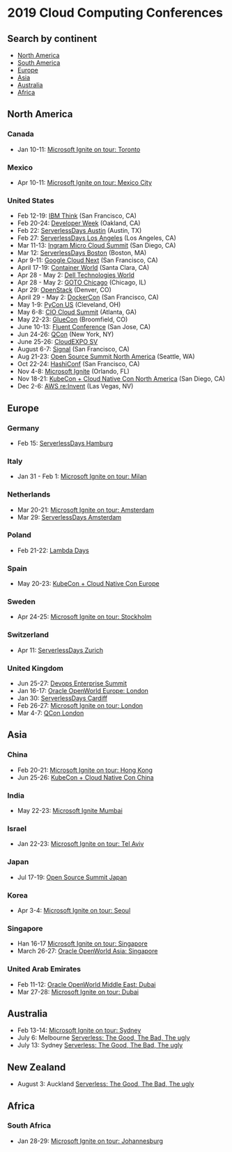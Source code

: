 # 2019 Cloud Computing Conferences

## Search by continent

- [North America](#north-america)
- [South America](#south-america)
- [Europe](#europe)
- [Asia](#asia)
- [Australia](#australia)
- [Africa](#africa)

## North America

### Canada

- Jan 10-11: [Microsoft Ignite on tour: Toronto](https://www.microsoft.com/en-ca/ignite-the-tour/toronto)

### Mexico

- Apr 10-11: [Microsoft Ignite on tour: Mexico City](https://www.microsoft.com/es-mx/ignite-the-tour/mexico-city)

### United States

- Feb 12-19: [IBM Think](https://www.ibm.com/events/think/) (San Francisco, CA)
- Feb 20-24: [Developer Week](http://www.developerweek.com/) (Oakland, CA)
- Feb 22: [ServerlessDays Austin](https://atx.serverlessdays.io/) (Austin, TX)
- Feb 27: [ServerlessDays Los Angeles](https://serverlessdays.la/) (Los Angeles, CA)
- Mar 11-13: [Ingram Micro Cloud Summit](https://www.channele2e.com/event/ingram-micro-cloud-summit-2019-conference-dates-location/) (San Diego, CA)
- Mar 12: [ServerlessDays Boston](https://boston.serverlessdays.io/) (Boston, MA)
- Apr 9-11: [Google Cloud Next](https://cloud.google.com/) (San Francisco, CA)
- April 17-19: [Container World](https://tmt.knect365.com/container-world/) (Santa Clara, CA)
- Apr 28 - May 2: [Dell Technologies World](https://www.delltechnologiesworld.com/agenda.htm)
- Apr 28 - May 2: [GOTO Chicago](https://gotochgo.com/) (Chicago, IL)
- Apr 29: [OpenStack](https://www.openstack.org/summit/denver-2019/) (Denver, CO)
- April 29 - May 2: [DockerCon](DockerCon) (San Francisco, CA)
- May 1-9: [PyCon US](https://us.pycon.org/2019/) (Cleveland, OH)
- May 6-8: [CIO Cloud Summit](https://ciocloudsummit.com/) (Atlanta, GA)
- May 22-23: [GlueCon](http://gluecon.com/) (Broomfield, CO)
- June 10-13: [Fluent Conference](https://conferences.oreilly.com/fluent/fl-ca) (San Jose, CA)
- Jun 24-26: [QCon](https://qconnewyork.com/) (New York, NY)
- June 25-26: [CloudEXPO SV](http://www.cloudcomputingexpo.com/node/4324548)
- August 6-7: [Signal](https://signal.twilio.com/) (San Francisco, CA)
- Aug 21-23: [Open Source Summit North America](https://events.linuxfoundation.org/upcoming-events/) (Seattle, WA) 
- Oct 22-24: [HashiConf](https://www.hashiconf.com/) (San Francisco, CA)
- Nov 4-8: [Microsoft Ignite](https://msignite.eventcore.com/auth/login) (Orlando, FL)
- Nov 18-21: [KubeCon + Cloud Native Con North America](https://events.linuxfoundation.org/events/kubecon-cloudnativecon-north-america-2019/) (San Diego, CA)
- Dec 2-6: [AWS re:Invent](https://reinvent.awsevents.com/) (Las Vegas, NV)

## Europe

### Germany

- Feb 15: [ServerlessDays Hamburg](https://hamburg.serverlessdays.io/)

### Italy

- Jan 31 - Feb 1: [Microsoft Ignite on tour: Milan](https://www.microsoft.com/it-it/ignite-the-tour/milan)

### Netherlands

- Mar 20-21: [Microsoft Ignite on tour: Amsterdam](https://www.microsoft.com/nl-nl/ignite-the-tour/amsterdam)
- Mar 29: [ServerlessDays Amsterdam](https://serverlessdays.amsterdam/)

### Poland

- Feb 21-22: [Lambda Days](http://www.lambdadays.org/lambdadays2019)

### Spain

- May 20-23: [KubeCon + Cloud Native Con Europe](https://events.linuxfoundation.org/events/kubecon-cloudnativecon-europe-2019/)

### Sweden

- Apr 24-25: [Microsoft Ignite on tour: Stockholm](https://www.microsoft.com/sv-se/ignite-the-tour/stockholm)

### Switzerland

- Apr 11: [ServerlessDays Zurich](https://zurich.serverlessdays.io/)

### United Kingdom

- Jun 25-27: [Devops Enterprise Summit](https://events.itrevolution.com/eur/)
- Jan 16-17: [Oracle OpenWorld Europe: London](https://www.oracle.com/uk/openworld/)
- Jan 30: [ServerlessDays Cardiff](https://cardiff.serverlessdays.io/)
- Feb 26-27: [Microsoft Ignite on tour: London](https://www.microsoft.com/en-gb/ignite-the-tour/london)
- Mar 4-7: [QCon London](https://qconlondon.com/)

## Asia

### China

- Feb 20-21: [Microsoft Ignite on tour: Hong Kong](https://www.microsoft.com/en-hk/ignite-the-tour/hong-kong)
- Jun 25-26: [KubeCon + Cloud Native Con China](https://www.lfasiallc.com/events/kubecon-cloudnativecon-china-2019/)

### India

- May 22-23: [Microsoft Ignite Mumbai](https://www.microsoft.com/en-in/ignite-the-tour/mumbai)

### Israel

- Jan 22-23: [Microsoft Ignite on tour: Tel Aviv](https://www.microsoft.com/he-il/ignite-the-tour/tel-aviv)

### Japan

- Jul 17-19: [Open Source Summit Japan](https://events.linuxfoundation.org/events/open-source-summit-japan-2019/)

### Korea

- Apr 3-4: [Microsoft Ignite on tour: Seoul](https://www.microsoft.com/ko-kr/ignite-the-tour/seoul)

### Singapore

- Han 16-17 [Microsoft Ignite on tour: Singapore](https://www.microsoft.com/en-sg/ignite-the-tour/singapore)
- March 26-27: [Oracle OpenWorld Asia: Singapore](https://www.oracle.com/sg/openworld/)

### United Arab Emirates

- Feb 11-12: [Oracle OpenWorld Middle East: Dubai](https://www.oracle.com/middleeast/openworld/)
- Mar 27-28: [Microsoft Ignite on tour: Dubai](https://www.microsoft.com/ar-ae/ignite-the-tour/dubai)

## Australia

- Feb 13-14: [Microsoft Ignite on tour: Sydney](https://www.microsoft.com/en-au/ignite-the-tour/sydney)
- July 6: Melbourne [Serverless: The Good, The Bad, The ugly](https://www.eventbrite.com.au/myevent?eid=59371134662)
- July 13: Sydney [Serverless: The Good, The Bad, The ugly](https://www.eventbrite.com.au/myevent?eid=59152736427)

## New Zealand
- August 3: Auckland [Serverless: The Good, The Bad, The ugly](https://www.eventbrite.com.au/myevent?eid=59371181803)

## Africa

### South Africa

- Jan 28-29: [Microsoft Ignite on tour: Johannesburg](https://www.microsoft.com/en-za/ignite-the-tour/johannesburg)
